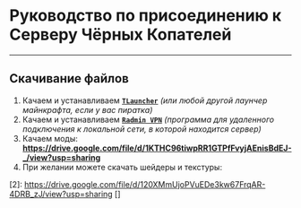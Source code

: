 # **Руководство по присоединению к Серверу Чёрных Копателей**
___

## Скачивание файлов

1. Качаем и устанавливаем [**`TLauncher`**][0] *(или любой другой лаунчер майнкрафта, если у вас пиратка)*
2. Качаем и устанавливаем [**`Radmin VPN`**][1] *(программа для удаленного подключения к локальной сети, в которой находится сервер)*
3. Качаем моды: **https://drive.google.com/file/d/1KTHC96tiwpRR1GTPfFvyjAEnisBdEJ-_/view?usp=sharing**
4. При желании можете скачать шейдеры и текстуры: 



[0]: https://tlauncher.org/
[1]: https://www.radmin-vpn.com/ru/
[2]: https://drive.google.com/file/d/120XMmUjoPVuEDe3kw67FrqAR-4DRB_zJ/view?usp=sharing <!---Шейдеры--->
[]
